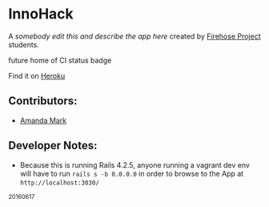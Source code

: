 # InnoHack

A _somebody edit this and describe the app here_ created by [Firehose Project](http://thefirehoseproject.com) students.

future home of CI status badge

Find it on [Heroku](https://innohack.herokuapp.com/)

## Contributors:
* [Amanda Mark](https://github.com/amarkpark/)

## Developer Notes:
* Because this is running Rails 4.2.5, anyone running a vagrant dev env will have to run `rails s -b 0.0.0.0` in order to browse to the App at `http://localhost:3030/`

<sub>20160617</sub>